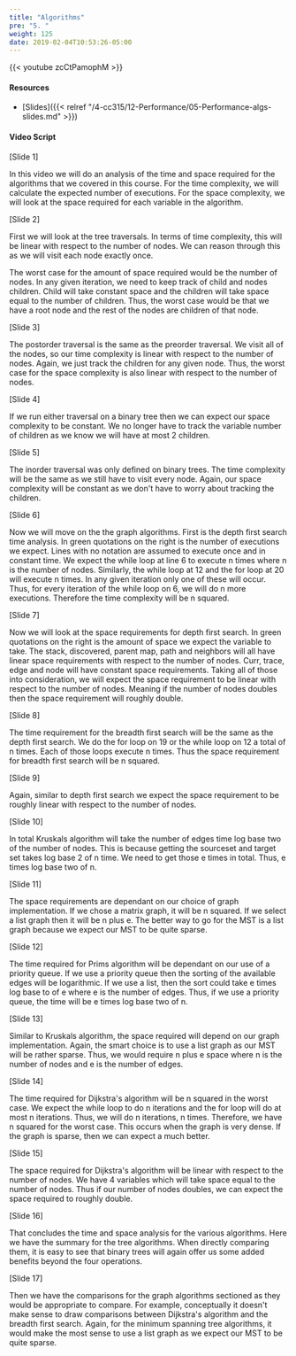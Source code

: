 ```yaml
---
title: "Algorithms"
pre: "5. "
weight: 125
date: 2019-02-04T10:53:26-05:00
---
```


{{< youtube zcCtPamophM >}}

#### Resources
* [Slides]({{< relref "/4-cc315/12-Performance/05-Performance-algs-slides.md" >}})

#### Video Script

[Slide 1]

In this video we will do an analysis of the time and space required for the algorithms that we covered in this course. For the time complexity, we will calculate the expected number of executions. For the space complexity, we will look at the space required for each variable in the algorithm. 

[Slide 2]

First we will look at the tree traversals. In terms of time complexity, this will be linear with respect to the number of nodes. We can reason through this as we will visit each node exactly once. 

The worst case for the amount of space required would be the number of nodes. In any given iteration, we need to keep track of child and nodes children. Child will take constant space and the children will take space equal to the number of children. Thus, the worst case would be that we have a root node and the rest of the nodes are children of that node. 

[Slide 3]

The postorder traversal is the same as the preorder traversal. We visit all of the nodes, so our time complexity is linear with respect to the number of nodes. Again, we just track the children for any given node. Thus, the worst case for the space complexity is also linear with respect to the number of nodes. 

[Slide 4]

If we run either traversal on a binary tree then we can expect our space complexity to be constant. We no longer have to track the variable number of children as we know we will have at most 2 children. 

[Slide 5]

The inorder traversal was only defined on binary trees. The time complexity will be the same as we still have to visit every node. Again, our space complexity will be constant as we don't have to worry about tracking the children. 

[Slide 6]

Now we will move on the the graph algorithms. First is the depth first search time analysis. In green quotations on the right is the number of executions we expect. Lines with no notation are assumed to execute once and in constant time. We expect the while loop at line 6 to execute n times where n is the number of nodes. Similarly, the while loop at 12 and the for loop at 20 will execute n times. In any given iteration only one of these will occur. Thus, for every iteration of the while loop on 6, we will do n more executions. Therefore the time complexity will be n squared. 

[Slide 7]

Now we will look at the space requirements for depth first search. In green quotations on the right is the amount of space we expect the variable to take. The stack, discovered, parent map, path and neighbors will all have linear space requirements with respect to the number of nodes. Curr, trace, edge and node will have constant space requirements. Taking all of those into consideration, we will expect the space requirement to be linear with respect to the number of nodes. Meaning if the number of nodes doubles then the space requirement will roughly double. 

[Slide 8]

The time requirement for the breadth first search will be the same as the depth first search. We do the for loop on 19 or the while loop on 12 a total of n times. Each of those loops execute n times. Thus the space requirement for breadth first search will be n squared. 


[Slide 9]

Again, similar to depth first search we expect the space requirement to be roughly linear with respect to the number of nodes.

[Slide 10]

In total Kruskals algorithm will take the number of edges time log base two of the number of nodes. This is because getting the sourceset and target set takes log base 2 of n time. We need to get those e times in total. Thus, e times log base two of n. 


[Slide 11]

The space requirements are dependant on our choice of graph implementation. If we chose a matrix graph, it will be n squared. If we select a list graph then it will be n plus e. The better way to go for the MST is a list graph because we expect our MST to be quite sparse. 

[Slide 12]

The time required for Prims algorithm will be dependant on our use of a priority queue. If we use a priority queue then the sorting of the available edges will be logarithmic. If we use a list, then the sort could take e times log base to of e where e is the number of edges. Thus, if we use a priority queue, the time will be e times log base two of n.

[Slide 13]

Similar to Kruskals algorithm, the space required will depend on our graph implementation. Again, the smart choice is to use a list graph as our MST will be rather sparse. Thus, we would require n plus e space where n is the number of nodes and e is the number of edges. 


[Slide 14]

The time required for Dijkstra's algorithm will be n squared in the worst case. We expect the while loop to do n iterations and the for loop will do at most n iterations. Thus, we will do n iterations, n times. Therefore, we have n squared for the worst case. This occurs when the graph is very dense. If the graph is sparse, then we can expect a much better.  

[Slide 15]

The space required for Dijkstra's algorithm will be linear with respect to the number of nodes. We have 4 variables which will take space equal to the number of nodes. Thus if our number of nodes doubles, we can expect the space required to roughly double. 

[Slide 16]

That concludes the time and space analysis for the various algorithms. Here we have the summary for the tree algorithms. When directly comparing them, it is easy to see that binary trees will again offer us some added benefits beyond the four operations. 

[Slide 17]

Then we have the comparisons for the graph algorithms sectioned as they would be appropriate to compare. For example, conceptually it doesn't make sense to draw comparisons between Dijkstra's algorithm and the breadth first search. Again, for the minimum spanning tree algorithms, it would make the most sense to use a list graph as we expect our MST to be quite sparse. 